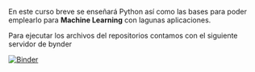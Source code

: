 En este curso breve se enseñará Python así como las bases para poder emplearlo para **Machine Learning** con lagunas aplicaciones.

Para ejecutar los archivos del repositorios contamos con el siguiente servidor de bynder

[![Binder](https://mybinder.org/badge_logo.svg)](https://mybinder.org/v2/gh/PhoTonycs/Curso_Intro_Python_2020_2/master)
